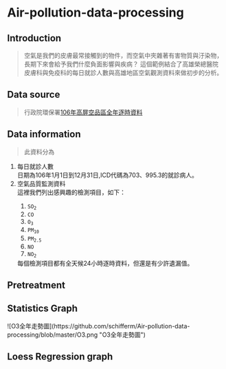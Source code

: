 ﻿<!DOCTYPE html>
<html lang="en">
<head>
	<meta charset="UTF-8">
</head>
<body>

<h1>Air-pollution-data-processing</h1>

<h2>Introduction</h2>

> 空氣是我們的皮膚最常接觸到的物件，而空氣中夾雜著有害物質與汙染物，長期下來會給予我們什麼負面影響與疾病？
  這個範例結合了高雄榮總醫院皮膚科與免疫科的每日就診人數與高雄地區空氣觀測資料來做初步的分析。


<h2>Data source</h2>

><p>行政院環保署<a href="https://taqm.epa.gov.tw/taqm/tw/YearlyDataDownload.aspx">106年高屏空品區全年逐時資料</a></p>

<h2>Data information</h2>

>此資料分為

<p><ol>
<li>每日就診人數</li>
	日期為106年1月1日到12月31日,ICD代碼為703、995.3的就診病人。
<li>空氣品質監測資料</li>
	這裡我們列出感興趣的檢測項目，如下：
	<ol>
		<li><code>SO<sub>2</sub></code></li>
		<li><code>CO</code></li>
		<li><code>O<sub>3</sub></code></li>
		<li><code>PM<sub>10</sub></code></li>
		<li><code>PM<sub>2.5</sub></code></li>
		<li><code>NO</code></li>
		<li><code>NO<sub>2</sub></code></li>
	</ol>
	每個檢測項目都有全天候24小時逐時資料，但還是有少許遺漏值。	
</ol></p>

<h2>Pretreatment</h2>



<h2>Statistics Graph</h2>
![O3全年走勢圖](https://github.com/schifferm/Air-pollution-data-processing/blob/master/O3.png "O3全年走勢圖")
<h2>Loess Regression graph </h2>




</body>
</html>